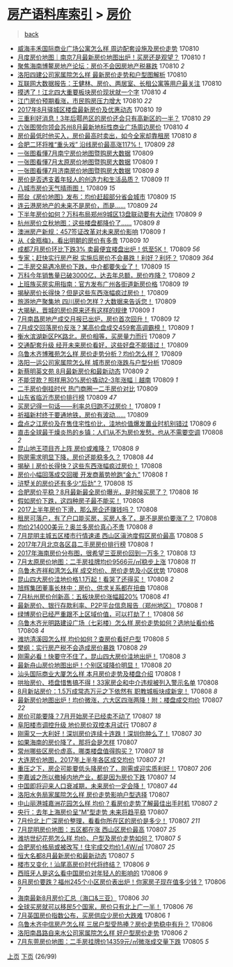 [房产语料库索引](../../README.md)  > [房价](房价.md)
====
> [back](../README.md)

- [威海丰禾国际商业广场公寓怎么样 周边配套设施及房价走势](http://jkwz.applinzi.com/ittc/7000104795745289233.html#%E5%A8%81%E6%B5%B7%E4%B8%B0%E7%A6%BE%E5%9B%BD%E9%99%85%E5%95%86%E4%B8%9A%E5%B9%BF%E5%9C%BA%E5%85%AC%E5%AF%93%E6%80%8E%E4%B9%88%E6%A0%B7+%E5%91%A8%E8%BE%B9%E9%85%8D%E5%A5%97%E8%AE%BE%E6%96%BD%E5%8F%8A%E6%88%BF%E4%BB%B7%E8%B5%B0%E5%8A%BF) 170810  
- [月度房价地图｜南京7月最新房价地图出炉！买房还是观望？](http://jkwz.applinzi.com/ittc/7000102214281200657.html#%E6%9C%88%E5%BA%A6%E6%88%BF%E4%BB%B7%E5%9C%B0%E5%9B%BE%EF%BD%9C%E5%8D%97%E4%BA%AC7%E6%9C%88%E6%9C%80%E6%96%B0%E6%88%BF%E4%BB%B7%E5%9C%B0%E5%9B%BE%E5%87%BA%E7%82%89%EF%BC%81%E4%B9%B0%E6%88%BF%E8%BF%98%E6%98%AF%E8%A7%82%E6%9C%9B%EF%BC%9F) 170810 *1* 
- [聚焦海南博鳌房地产论坛：房价不会因房地产税暴跌](http://jkwz.applinzi.com/ittc/7000101801918202897.html#%E8%81%9A%E7%84%A6%E6%B5%B7%E5%8D%97%E5%8D%9A%E9%B3%8C%E6%88%BF%E5%9C%B0%E4%BA%A7%E8%AE%BA%E5%9D%9B%EF%BC%9A%E6%88%BF%E4%BB%B7%E4%B8%8D%E4%BC%9A%E5%9B%A0%E6%88%BF%E5%9C%B0%E4%BA%A7%E7%A8%8E%E6%9A%B4%E8%B7%8C) 170810 *2* 
- [洛阳四建公司家属院怎么样 最新房价走势和户型图解析](http://jkwz.applinzi.com/ittc/7000098790999327760.html#%E6%B4%9B%E9%98%B3%E5%9B%9B%E5%BB%BA%E5%85%AC%E5%8F%B8%E5%AE%B6%E5%B1%9E%E9%99%A2%E6%80%8E%E4%B9%88%E6%A0%B7+%E6%9C%80%E6%96%B0%E6%88%BF%E4%BB%B7%E8%B5%B0%E5%8A%BF%E5%92%8C%E6%88%B7%E5%9E%8B%E5%9B%BE%E8%A7%A3%E6%9E%90) 170810  
- [互联网大数据报告：王健林、房价、两居室、长租公寓等用户最关注](http://jkwz.applinzi.com/ittc/7000094153583887376.html#%E4%BA%92%E8%81%94%E7%BD%91%E5%A4%A7%E6%95%B0%E6%8D%AE%E6%8A%A5%E5%91%8A%EF%BC%9A%E7%8E%8B%E5%81%A5%E6%9E%97%E3%80%81%E6%88%BF%E4%BB%B7%E3%80%81%E4%B8%A4%E5%B1%85%E5%AE%A4%E3%80%81%E9%95%BF%E7%A7%9F%E5%85%AC%E5%AF%93%E7%AD%89%E7%94%A8%E6%88%B7%E6%9C%80%E5%85%B3%E6%B3%A8) 170810  
- [摸透了！江北四大重要板块房价现状就一个字](http://jkwz.applinzi.com/ittc/7000096660699743249.html#%E6%91%B8%E9%80%8F%E4%BA%86%EF%BC%81%E6%B1%9F%E5%8C%97%E5%9B%9B%E5%A4%A7%E9%87%8D%E8%A6%81%E6%9D%BF%E5%9D%97%E6%88%BF%E4%BB%B7%E7%8E%B0%E7%8A%B6%E5%B0%B1%E4%B8%80%E4%B8%AA%E5%AD%97) 170810 *4* 
- [江门房价预期看涨，市民购房压力增大](http://jkwz.applinzi.com/ittc/7000085828691559441.html#%E6%B1%9F%E9%97%A8%E6%88%BF%E4%BB%B7%E9%A2%84%E6%9C%9F%E7%9C%8B%E6%B6%A8%EF%BC%8C%E5%B8%82%E6%B0%91%E8%B4%AD%E6%88%BF%E5%8E%8B%E5%8A%9B%E5%A2%9E%E5%A4%A7) 170810 *22* 
- [2017年8月驿城区楼盘最新房价及优惠动态](http://jkwz.applinzi.com/ittc/7000084476779299856.html#2017%E5%B9%B48%E6%9C%88%E9%A9%BF%E5%9F%8E%E5%8C%BA%E6%A5%BC%E7%9B%98%E6%9C%80%E6%96%B0%E6%88%BF%E4%BB%B7%E5%8F%8A%E4%BC%98%E6%83%A0%E5%8A%A8%E6%80%81) 170810 *19* 
- [三重利好消息！3年后鄠邑区的房价还会只有高新区的一半？](http://jkwz.applinzi.com/ittc/7000080975835694096.html#%E4%B8%89%E9%87%8D%E5%88%A9%E5%A5%BD%E6%B6%88%E6%81%AF%EF%BC%813%E5%B9%B4%E5%90%8E%E9%84%A0%E9%82%91%E5%8C%BA%E7%9A%84%E6%88%BF%E4%BB%B7%E8%BF%98%E4%BC%9A%E5%8F%AA%E6%9C%89%E9%AB%98%E6%96%B0%E5%8C%BA%E7%9A%84%E4%B8%80%E5%8D%8A%EF%BC%9F) 170810 *29* 
- [六张图带你领会苏州8月最新地标性商业广场周边房价](http://jkwz.applinzi.com/ittc/7000065016064377872.html#%E5%85%AD%E5%BC%A0%E5%9B%BE%E5%B8%A6%E4%BD%A0%E9%A2%86%E4%BC%9A%E8%8B%8F%E5%B7%9E8%E6%9C%88%E6%9C%80%E6%96%B0%E5%9C%B0%E6%A0%87%E6%80%A7%E5%95%86%E4%B8%9A%E5%B9%BF%E5%9C%BA%E5%91%A8%E8%BE%B9%E6%88%BF%E4%BB%B7) 170810 *4* 
- [房价最低时他买入，房价最高时卖出，如今全家却靠租房](http://jkwz.applinzi.com/ittc/6999971093602108433.html#%E6%88%BF%E4%BB%B7%E6%9C%80%E4%BD%8E%E6%97%B6%E4%BB%96%E4%B9%B0%E5%85%A5%EF%BC%8C%E6%88%BF%E4%BB%B7%E6%9C%80%E9%AB%98%E6%97%B6%E5%8D%96%E5%87%BA%EF%BC%8C%E5%A6%82%E4%BB%8A%E5%85%A8%E5%AE%B6%E5%8D%B4%E9%9D%A0%E7%A7%9F%E6%88%BF) 170810 *8* 
- [合肥二环将推“重头戏” 沿线房价最高涨117%！](http://jkwz.applinzi.com/ittc/6999928002757264400.html#%E5%90%88%E8%82%A5%E4%BA%8C%E7%8E%AF%E5%B0%86%E6%8E%A8%E2%80%9C%E9%87%8D%E5%A4%B4%E6%88%8F%E2%80%9D+%E6%B2%BF%E7%BA%BF%E6%88%BF%E4%BB%B7%E6%9C%80%E9%AB%98%E6%B6%A8117%25%EF%BC%81) 170809 *28* 
- [一张图看懂7月南宁房价地图暨购房大数据](http://jkwz.applinzi.com/ittc/6999902597421728785.html#%E4%B8%80%E5%BC%A0%E5%9B%BE%E7%9C%8B%E6%87%827%E6%9C%88%E5%8D%97%E5%AE%81%E6%88%BF%E4%BB%B7%E5%9C%B0%E5%9B%BE%E6%9A%A8%E8%B4%AD%E6%88%BF%E5%A4%A7%E6%95%B0%E6%8D%AE) 170809  
- [一张图看懂7月太原房价地图暨购房大数据](http://jkwz.applinzi.com/ittc/6999899985754457105.html#%E4%B8%80%E5%BC%A0%E5%9B%BE%E7%9C%8B%E6%87%827%E6%9C%88%E5%A4%AA%E5%8E%9F%E6%88%BF%E4%BB%B7%E5%9C%B0%E5%9B%BE%E6%9A%A8%E8%B4%AD%E6%88%BF%E5%A4%A7%E6%95%B0%E6%8D%AE) 170809 *1* 
- [一张图看懂7月济南房价地图暨购房大数据](http://jkwz.applinzi.com/ittc/6999897838035928080.html#%E4%B8%80%E5%BC%A0%E5%9B%BE%E7%9C%8B%E6%87%827%E6%9C%88%E6%B5%8E%E5%8D%97%E6%88%BF%E4%BB%B7%E5%9C%B0%E5%9B%BE%E6%9A%A8%E8%B4%AD%E6%88%BF%E5%A4%A7%E6%95%B0%E6%8D%AE) 170809 *8* 
- [房价是否透支着年轻人的创造力和生活品质？](http://jkwz.applinzi.com/ittc/6999887321561039889.html#%E6%88%BF%E4%BB%B7%E6%98%AF%E5%90%A6%E9%80%8F%E6%94%AF%E7%9D%80%E5%B9%B4%E8%BD%BB%E4%BA%BA%E7%9A%84%E5%88%9B%E9%80%A0%E5%8A%9B%E5%92%8C%E7%94%9F%E6%B4%BB%E5%93%81%E8%B4%A8%EF%BC%9F) 170809 *11* 
- [八城市房价天气晴雨图！](http://jkwz.applinzi.com/ittc/6999868802547057680.html#%E5%85%AB%E5%9F%8E%E5%B8%82%E6%88%BF%E4%BB%B7%E5%A4%A9%E6%B0%94%E6%99%B4%E9%9B%A8%E5%9B%BE%EF%BC%81) 170809 *15* 
- [邢台《房价地图》发布：均价赶超部分省会城市](http://jkwz.applinzi.com/ittc/6999867811827287056.html#%E9%82%A2%E5%8F%B0%E3%80%8A%E6%88%BF%E4%BB%B7%E5%9C%B0%E5%9B%BE%E3%80%8B%E5%8F%91%E5%B8%83%EF%BC%9A%E5%9D%87%E4%BB%B7%E8%B5%B6%E8%B6%85%E9%83%A8%E5%88%86%E7%9C%81%E4%BC%9A%E5%9F%8E%E5%B8%82) 170809 *15* 
- [连云港房地产的未来不是房价，而是……](http://jkwz.applinzi.com/ittc/6999823775754093585.html#%E8%BF%9E%E4%BA%91%E6%B8%AF%E6%88%BF%E5%9C%B0%E4%BA%A7%E7%9A%84%E6%9C%AA%E6%9D%A5%E4%B8%8D%E6%98%AF%E6%88%BF%E4%BB%B7%EF%BC%8C%E8%80%8C%E6%98%AF%E2%80%A6%E2%80%A6) 170809 *24* 
- [下半年房价如何？万科布局郑州9城区13盘联动要有大动作](http://jkwz.applinzi.com/ittc/6999858730152494097.html#%E4%B8%8B%E5%8D%8A%E5%B9%B4%E6%88%BF%E4%BB%B7%E5%A6%82%E4%BD%95%EF%BC%9F%E4%B8%87%E7%A7%91%E5%B8%83%E5%B1%80%E9%83%91%E5%B7%9E9%E5%9F%8E%E5%8C%BA13%E7%9B%98%E8%81%94%E5%8A%A8%E8%A6%81%E6%9C%89%E5%A4%A7%E5%8A%A8%E4%BD%9C) 170809 *9* 
- [杭州房价立秋地图：这些楼盘都降价了……](http://jkwz.applinzi.com/ittc/6999853995383063568.html#%E6%9D%AD%E5%B7%9E%E6%88%BF%E4%BB%B7%E7%AB%8B%E7%A7%8B%E5%9C%B0%E5%9B%BE%EF%BC%9A%E8%BF%99%E4%BA%9B%E6%A5%BC%E7%9B%98%E9%83%BD%E9%99%8D%E4%BB%B7%E4%BA%86%E2%80%A6%E2%80%A6) 170809 *8* 
- [澳洲房产新规：457签证改革对未来房价影响](http://jkwz.applinzi.com/ittc/6999850049365083152.html#%E6%BE%B3%E6%B4%B2%E6%88%BF%E4%BA%A7%E6%96%B0%E8%A7%84%EF%BC%9A457%E7%AD%BE%E8%AF%81%E6%94%B9%E9%9D%A9%E5%AF%B9%E6%9C%AA%E6%9D%A5%E6%88%BF%E4%BB%B7%E5%BD%B1%E5%93%8D) 170809 *1* 
- [从《金瓶梅》，看出明朝的房价有多贵](http://jkwz.applinzi.com/ittc/6999848347907916817.html#%E4%BB%8E%E3%80%8A%E9%87%91%E7%93%B6%E6%A2%85%E3%80%8B%EF%BC%8C%E7%9C%8B%E5%87%BA%E6%98%8E%E6%9C%9D%E7%9A%84%E6%88%BF%E4%BB%B7%E6%9C%89%E5%A4%9A%E8%B4%B5) 170809 *10* 
- [成都7月房价环比下跌3% 卖最便宜楼盘出炉！低至5K！](http://jkwz.applinzi.com/ittc/6999848009561801745.html#%E6%88%90%E9%83%BD7%E6%9C%88%E6%88%BF%E4%BB%B7%E7%8E%AF%E6%AF%94%E4%B8%8B%E8%B7%8C3%25+%E5%8D%96%E6%9C%80%E4%BE%BF%E5%AE%9C%E6%A5%BC%E7%9B%98%E5%87%BA%E7%82%89%EF%BC%81%E4%BD%8E%E8%87%B35K%EF%BC%81) 170809 *56* 
- [专家；赶快实行房产税 实施后房价不会暴跌！利好？利坏？](http://jkwz.applinzi.com/ittc/6999843272963654673.html#%E4%B8%93%E5%AE%B6%EF%BC%9B%E8%B5%B6%E5%BF%AB%E5%AE%9E%E8%A1%8C%E6%88%BF%E4%BA%A7%E7%A8%8E+%E5%AE%9E%E6%96%BD%E5%90%8E%E6%88%BF%E4%BB%B7%E4%B8%8D%E4%BC%9A%E6%9A%B4%E8%B7%8C%EF%BC%81%E5%88%A9%E5%A5%BD%EF%BC%9F%E5%88%A9%E5%9D%8F%EF%BC%9F) 170809 *364* 
- [二手房交易遇冷房价下跌，中介都要失业了！](http://jkwz.applinzi.com/ittc/6999841664045417488.html#%E4%BA%8C%E6%89%8B%E6%88%BF%E4%BA%A4%E6%98%93%E9%81%87%E5%86%B7%E6%88%BF%E4%BB%B7%E4%B8%8B%E8%B7%8C%EF%BC%8C%E4%B8%AD%E4%BB%8B%E9%83%BD%E8%A6%81%E5%A4%B1%E4%B8%9A%E4%BA%86%EF%BC%81) 170809 *15* 
- [万科今年销售量已破3000亿，达去年总额，房价咋降？](http://jkwz.applinzi.com/ittc/6999841169666999313.html#%E4%B8%87%E7%A7%91%E4%BB%8A%E5%B9%B4%E9%94%80%E5%94%AE%E9%87%8F%E5%B7%B2%E7%A0%B43000%E4%BA%BF%EF%BC%8C%E8%BE%BE%E5%8E%BB%E5%B9%B4%E6%80%BB%E9%A2%9D%EF%BC%8C%E6%88%BF%E4%BB%B7%E5%92%8B%E9%99%8D%EF%BC%9F) 170809 *2* 
- [上班族买房实用指南：官方发布广州各街道新房价格](http://jkwz.applinzi.com/ittc/6999837338170295312.html#%E4%B8%8A%E7%8F%AD%E6%97%8F%E4%B9%B0%E6%88%BF%E5%AE%9E%E7%94%A8%E6%8C%87%E5%8D%97%EF%BC%9A%E5%AE%98%E6%96%B9%E5%8F%91%E5%B8%83%E5%B9%BF%E5%B7%9E%E5%90%84%E8%A1%97%E9%81%93%E6%96%B0%E6%88%BF%E4%BB%B7%E6%A0%BC) 170809 *19* 
- [揭秘房价长得快？但是这些东西涨幅疯过房价！](http://jkwz.applinzi.com/ittc/6999837262144341008.html#%E6%8F%AD%E7%A7%98%E6%88%BF%E4%BB%B7%E9%95%BF%E5%BE%97%E5%BF%AB%EF%BC%9F%E4%BD%86%E6%98%AF%E8%BF%99%E4%BA%9B%E4%B8%9C%E8%A5%BF%E6%B6%A8%E5%B9%85%E7%96%AF%E8%BF%87%E6%88%BF%E4%BB%B7%EF%BC%81) 170809  
- [旅游地产聚集地 四川房价怎样？大数据来告诉您！](http://jkwz.applinzi.com/ittc/6999832693553234961.html#%E6%97%85%E6%B8%B8%E5%9C%B0%E4%BA%A7%E8%81%9A%E9%9B%86%E5%9C%B0+%E5%9B%9B%E5%B7%9D%E6%88%BF%E4%BB%B7%E6%80%8E%E6%A0%B7%EF%BC%9F%E5%A4%A7%E6%95%B0%E6%8D%AE%E6%9D%A5%E5%91%8A%E8%AF%89%E6%82%A8%EF%BC%81) 170809  
- [大揭秘，晋城的房价原来还有这样的规律](http://jkwz.applinzi.com/ittc/6999822909638706193.html#%E5%A4%A7%E6%8F%AD%E7%A7%98%EF%BC%8C%E6%99%8B%E5%9F%8E%E7%9A%84%E6%88%BF%E4%BB%B7%E5%8E%9F%E6%9D%A5%E8%BF%98%E6%9C%89%E8%BF%99%E6%A0%B7%E7%9A%84%E8%A7%84%E5%BE%8B) 170809 *1* 
- [7月南昌房地产成交月报已出炉，房价首次回升！](http://jkwz.applinzi.com/ittc/6999810206996104208.html#7%E6%9C%88%E5%8D%97%E6%98%8C%E6%88%BF%E5%9C%B0%E4%BA%A7%E6%88%90%E4%BA%A4%E6%9C%88%E6%8A%A5%E5%B7%B2%E5%87%BA%E7%82%89%EF%BC%8C%E6%88%BF%E4%BB%B7%E9%A6%96%E6%AC%A1%E5%9B%9E%E5%8D%87%EF%BC%81) 170809 *12* 
- [7月成交回落房价反涨？某高价盘成交459套高调霸榜！](http://jkwz.applinzi.com/ittc/6999808967759627281.html#7%E6%9C%88%E6%88%90%E4%BA%A4%E5%9B%9E%E8%90%BD%E6%88%BF%E4%BB%B7%E5%8F%8D%E6%B6%A8%EF%BC%9F%E6%9F%90%E9%AB%98%E4%BB%B7%E7%9B%98%E6%88%90%E4%BA%A4459%E5%A5%97%E9%AB%98%E8%B0%83%E9%9C%B8%E6%A6%9C%EF%BC%81) 170809 *1* 
- [衡水滨湖新区PK路北，房价相等，买房量力而行](http://jkwz.applinzi.com/ittc/6999798445228164112.html#%E8%A1%A1%E6%B0%B4%E6%BB%A8%E6%B9%96%E6%96%B0%E5%8C%BAPK%E8%B7%AF%E5%8C%97%EF%BC%8C%E6%88%BF%E4%BB%B7%E7%9B%B8%E7%AD%89%EF%BC%8C%E4%B9%B0%E6%88%BF%E9%87%8F%E5%8A%9B%E8%80%8C%E8%A1%8C) 170809 *7* 
- [交通配套升级 经开未来房价看好，这些好盘不能错过！](http://jkwz.applinzi.com/ittc/6999760962851439633.html#%E4%BA%A4%E9%80%9A%E9%85%8D%E5%A5%97%E5%8D%87%E7%BA%A7+%E7%BB%8F%E5%BC%80%E6%9C%AA%E6%9D%A5%E6%88%BF%E4%BB%B7%E7%9C%8B%E5%A5%BD%EF%BC%8C%E8%BF%99%E4%BA%9B%E5%A5%BD%E7%9B%98%E4%B8%8D%E8%83%BD%E9%94%99%E8%BF%87%EF%BC%81) 170809  
- [乌鲁木齐博雅苑怎么样 房价走势分析？均价怎么样？](http://jkwz.applinzi.com/ittc/6999754189377635345.html#%E4%B9%8C%E9%B2%81%E6%9C%A8%E9%BD%90%E5%8D%9A%E9%9B%85%E8%8B%91%E6%80%8E%E4%B9%88%E6%A0%B7+%E6%88%BF%E4%BB%B7%E8%B5%B0%E5%8A%BF%E5%88%86%E6%9E%90%EF%BC%9F%E5%9D%87%E4%BB%B7%E6%80%8E%E4%B9%88%E6%A0%B7%EF%BC%9F) 170809  
- [洛阳一运公司家属院怎么样 城市房价涨跌与户型分析](http://jkwz.applinzi.com/ittc/6999754179944645648.html#%E6%B4%9B%E9%98%B3%E4%B8%80%E8%BF%90%E5%85%AC%E5%8F%B8%E5%AE%B6%E5%B1%9E%E9%99%A2%E6%80%8E%E4%B9%88%E6%A0%B7+%E5%9F%8E%E5%B8%82%E6%88%BF%E4%BB%B7%E6%B6%A8%E8%B7%8C%E4%B8%8E%E6%88%B7%E5%9E%8B%E5%88%86%E6%9E%90) 170809  
- [新蔡明英文苑 8月最新房价和最新动态](http://jkwz.applinzi.com/ittc/6999753934590444561.html#%E6%96%B0%E8%94%A1%E6%98%8E%E8%8B%B1%E6%96%87%E8%8B%91+8%E6%9C%88%E6%9C%80%E6%96%B0%E6%88%BF%E4%BB%B7%E5%92%8C%E6%9C%80%E6%96%B0%E5%8A%A8%E6%80%81) 170809 *2* 
- [不能贷款？照样用30%房价撬动2-3年涨幅｜越南](http://jkwz.applinzi.com/ittc/6999750291417990161.html#%E4%B8%8D%E8%83%BD%E8%B4%B7%E6%AC%BE%EF%BC%9F%E7%85%A7%E6%A0%B7%E7%94%A830%25%E6%88%BF%E4%BB%B7%E6%92%AC%E5%8A%A82-3%E5%B9%B4%E6%B6%A8%E5%B9%85%EF%BD%9C%E8%B6%8A%E5%8D%97) 170809 *1* 
- [二手房价倒挂时代 热门商圈一二手房价对比](http://jkwz.applinzi.com/ittc/6999743455176426512.html#%E4%BA%8C%E6%89%8B%E6%88%BF%E4%BB%B7%E5%80%92%E6%8C%82%E6%97%B6%E4%BB%A3+%E7%83%AD%E9%97%A8%E5%95%86%E5%9C%88%E4%B8%80%E4%BA%8C%E6%89%8B%E6%88%BF%E4%BB%B7%E5%AF%B9%E6%AF%94) 170809  
- [山东省临沂市房价排行榜](http://jkwz.applinzi.com/ittc/6999743096869618705.html#%E5%B1%B1%E4%B8%9C%E7%9C%81%E4%B8%B4%E6%B2%82%E5%B8%82%E6%88%BF%E4%BB%B7%E6%8E%92%E8%A1%8C%E6%A6%9C) 170809 *47* 
- [买房记得一句话——利率总归跑不过房价！](http://jkwz.applinzi.com/ittc/6999739684836869136.html#%E4%B9%B0%E6%88%BF%E8%AE%B0%E5%BE%97%E4%B8%80%E5%8F%A5%E8%AF%9D%E2%80%94%E2%80%94%E5%88%A9%E7%8E%87%E6%80%BB%E5%BD%92%E8%B7%91%E4%B8%8D%E8%BF%87%E6%88%BF%E4%BB%B7%EF%BC%81) 170809 *1* 
- [祈福新村终于要通地铁，房价有波动……](http://jkwz.applinzi.com/ittc/6999728630119531537.html#%E7%A5%88%E7%A6%8F%E6%96%B0%E6%9D%91%E7%BB%88%E4%BA%8E%E8%A6%81%E9%80%9A%E5%9C%B0%E9%93%81%EF%BC%8C%E6%88%BF%E4%BB%B7%E6%9C%89%E6%B3%A2%E5%8A%A8%E2%80%A6%E2%80%A6) 170809  
- [盘点之江房价及在售住宅性价比，洼地价值爆发置业时机别错过](http://jkwz.applinzi.com/ittc/6999485826659255312.html#%E7%9B%98%E7%82%B9%E4%B9%8B%E6%B1%9F%E6%88%BF%E4%BB%B7%E5%8F%8A%E5%9C%A8%E5%94%AE%E4%BD%8F%E5%AE%85%E6%80%A7%E4%BB%B7%E6%AF%94%EF%BC%8C%E6%B4%BC%E5%9C%B0%E4%BB%B7%E5%80%BC%E7%88%86%E5%8F%91%E7%BD%AE%E4%B8%9A%E6%97%B6%E6%9C%BA%E5%88%AB%E9%94%99%E8%BF%87) 170809 *6* 
- [直击全球最干燥炎热的乡镇：人们从不为房价发愁，也从不需要空调](http://jkwz.applinzi.com/ittc/6999562173674947600.html#%E7%9B%B4%E5%87%BB%E5%85%A8%E7%90%83%E6%9C%80%E5%B9%B2%E7%87%A5%E7%82%8E%E7%83%AD%E7%9A%84%E4%B9%A1%E9%95%87%EF%BC%9A%E4%BA%BA%E4%BB%AC%E4%BB%8E%E4%B8%8D%E4%B8%BA%E6%88%BF%E4%BB%B7%E5%8F%91%E6%84%81%EF%BC%8C%E4%B9%9F%E4%BB%8E%E4%B8%8D%E9%9C%80%E8%A6%81%E7%A9%BA%E8%B0%83) 170808 *2* 
- [昆山地王项目齐上阵 房价或难降？](http://jkwz.applinzi.com/ittc/6999553795393324049.html#%E6%98%86%E5%B1%B1%E5%9C%B0%E7%8E%8B%E9%A1%B9%E7%9B%AE%E9%BD%90%E4%B8%8A%E9%98%B5+%E6%88%BF%E4%BB%B7%E6%88%96%E9%9A%BE%E9%99%8D%EF%BC%9F) 170808 *9* 
- [购房需求明显下降，房价还能稳多久？](http://jkwz.applinzi.com/ittc/6999542416544367632.html#%E8%B4%AD%E6%88%BF%E9%9C%80%E6%B1%82%E6%98%8E%E6%98%BE%E4%B8%8B%E9%99%8D%EF%BC%8C%E6%88%BF%E4%BB%B7%E8%BF%98%E8%83%BD%E7%A8%B3%E5%A4%9A%E4%B9%85%EF%BC%9F) 170808 *44* 
- [揭秘丨房价长得快？这些东西涨幅疯过房价！](http://jkwz.applinzi.com/ittc/6999521716777518097.html#%E6%8F%AD%E7%A7%98%E4%B8%A8%E6%88%BF%E4%BB%B7%E9%95%BF%E5%BE%97%E5%BF%AB%EF%BC%9F%E8%BF%99%E4%BA%9B%E4%B8%9C%E8%A5%BF%E6%B6%A8%E5%B9%85%E7%96%AF%E8%BF%87%E6%88%BF%E4%BB%B7%EF%BC%81) 170808  
- [房价小幅回落成交回暖 开发商蓄势抢跑“金九”](http://jkwz.applinzi.com/ittc/6999498513380279313.html#%E6%88%BF%E4%BB%B7%E5%B0%8F%E5%B9%85%E5%9B%9E%E8%90%BD%E6%88%90%E4%BA%A4%E5%9B%9E%E6%9A%96+%E5%BC%80%E5%8F%91%E5%95%86%E8%93%84%E5%8A%BF%E6%8A%A2%E8%B7%91%E2%80%9C%E9%87%91%E4%B9%9D%E2%80%9D) 170808 *1* 
- [浒墅关的房价还有多少“后劲”？](http://jkwz.applinzi.com/ittc/6999497349809046544.html#%E6%B5%92%E5%A2%85%E5%85%B3%E7%9A%84%E6%88%BF%E4%BB%B7%E8%BF%98%E6%9C%89%E5%A4%9A%E5%B0%91%E2%80%9C%E5%90%8E%E5%8A%B2%E2%80%9D%EF%BC%9F) 170808 *15* 
- [合肥房价平稳？8月最新最全房价曝光，是时候买房了？](http://jkwz.applinzi.com/ittc/6999495859337954320.html#%E5%90%88%E8%82%A5%E6%88%BF%E4%BB%B7%E5%B9%B3%E7%A8%B3%EF%BC%9F8%E6%9C%88%E6%9C%80%E6%96%B0%E6%9C%80%E5%85%A8%E6%88%BF%E4%BB%B7%E6%9B%9D%E5%85%89%EF%BC%8C%E6%98%AF%E6%97%B6%E5%80%99%E4%B9%B0%E6%88%BF%E4%BA%86%EF%BC%9F) 170808 *16* 
- [假如房价下跌，这四种房子最不能买！](http://jkwz.applinzi.com/ittc/6999487067036582928.html#%E5%81%87%E5%A6%82%E6%88%BF%E4%BB%B7%E4%B8%8B%E8%B7%8C%EF%BC%8C%E8%BF%99%E5%9B%9B%E7%A7%8D%E6%88%BF%E5%AD%90%E6%9C%80%E4%B8%8D%E8%83%BD%E4%B9%B0%EF%BC%81) 170808  
- [2017上半年房价下滑，那么房企还赚钱吗？](http://jkwz.applinzi.com/ittc/6999483503585264657.html#2017%E4%B8%8A%E5%8D%8A%E5%B9%B4%E6%88%BF%E4%BB%B7%E4%B8%8B%E6%BB%91%EF%BC%8C%E9%82%A3%E4%B9%88%E6%88%BF%E4%BC%81%E8%BF%98%E8%B5%9A%E9%92%B1%E5%90%97%EF%BC%9F) 170808  
- [租房可落户，有了户口能买房，买房人多了，是不是房价要涨了？](http://jkwz.applinzi.com/ittc/6999481193429730320.html#%E7%A7%9F%E6%88%BF%E5%8F%AF%E8%90%BD%E6%88%B7%EF%BC%8C%E6%9C%89%E4%BA%86%E6%88%B7%E5%8F%A3%E8%83%BD%E4%B9%B0%E6%88%BF%EF%BC%8C%E4%B9%B0%E6%88%BF%E4%BA%BA%E5%A4%9A%E4%BA%86%EF%BC%8C%E6%98%AF%E4%B8%8D%E6%98%AF%E6%88%BF%E4%BB%B7%E8%A6%81%E6%B6%A8%E4%BA%86%EF%BC%9F) 170808  
- [均价214000美元？奥兰多房价真心不贵](http://jkwz.applinzi.com/ittc/6999474859158275088.html#%E5%9D%87%E4%BB%B7214000%E7%BE%8E%E5%85%83%EF%BC%9F%E5%A5%A5%E5%85%B0%E5%A4%9A%E6%88%BF%E4%BB%B7%E7%9C%9F%E5%BF%83%E4%B8%8D%E8%B4%B5) 170808 *8* 
- [7月昆明主城五区楼市行情速递 西山区滇池度假区房价最高](http://jkwz.applinzi.com/ittc/6999472914108515344.html#7%E6%9C%88%E6%98%86%E6%98%8E%E4%B8%BB%E5%9F%8E%E4%BA%94%E5%8C%BA%E6%A5%BC%E5%B8%82%E8%A1%8C%E6%83%85%E9%80%9F%E9%80%92+%E8%A5%BF%E5%B1%B1%E5%8C%BA%E6%BB%87%E6%B1%A0%E5%BA%A6%E5%81%87%E5%8C%BA%E6%88%BF%E4%BB%B7%E6%9C%80%E9%AB%98) 170808 *5* 
- [2017年7月北京各区县二手房房价排行榜](http://jkwz.applinzi.com/ittc/6999470338453554193.html#2017%E5%B9%B47%E6%9C%88%E5%8C%97%E4%BA%AC%E5%90%84%E5%8C%BA%E5%8E%BF%E4%BA%8C%E6%89%8B%E6%88%BF%E6%88%BF%E4%BB%B7%E6%8E%92%E8%A1%8C%E6%A6%9C) 170808 *1* 
- [2017年海南房价分布图，很希望三亚房价回到一万多？](http://jkwz.applinzi.com/ittc/6999462740966769681.html#2017%E5%B9%B4%E6%B5%B7%E5%8D%97%E6%88%BF%E4%BB%B7%E5%88%86%E5%B8%83%E5%9B%BE%EF%BC%8C%E5%BE%88%E5%B8%8C%E6%9C%9B%E4%B8%89%E4%BA%9A%E6%88%BF%E4%BB%B7%E5%9B%9E%E5%88%B0%E4%B8%80%E4%B8%87%E5%A4%9A%EF%BC%9F) 170808 *13* 
- [7月太原房价地图：二手房挂牌均价9566元/㎡稳步上涨](http://jkwz.applinzi.com/ittc/6999461418569827345.html#7%E6%9C%88%E5%A4%AA%E5%8E%9F%E6%88%BF%E4%BB%B7%E5%9C%B0%E5%9B%BE%EF%BC%9A%E4%BA%8C%E6%89%8B%E6%88%BF%E6%8C%82%E7%89%8C%E5%9D%87%E4%BB%B79566%E5%85%83%2F%E3%8E%A1%E7%A8%B3%E6%AD%A5%E4%B8%8A%E6%B6%A8) 170808 *11* 
- [乌鲁木齐祥和湾怎么样 成交均价、房价走势及小区优势](http://jkwz.applinzi.com/ittc/6999435472118744080.html#%E4%B9%8C%E9%B2%81%E6%9C%A8%E9%BD%90%E7%A5%A5%E5%92%8C%E6%B9%BE%E6%80%8E%E4%B9%88%E6%A0%B7+%E6%88%90%E4%BA%A4%E5%9D%87%E4%BB%B7%E3%80%81%E6%88%BF%E4%BB%B7%E8%B5%B0%E5%8A%BF%E5%8F%8A%E5%B0%8F%E5%8C%BA%E4%BC%98%E5%8A%BF) 170808  
- [昆山四大房价洼地价格1.1万起！看哭了还得买！](http://jkwz.applinzi.com/ittc/6999424643398894608.html#%E6%98%86%E5%B1%B1%E5%9B%9B%E5%A4%A7%E6%88%BF%E4%BB%B7%E6%B4%BC%E5%9C%B0%E4%BB%B7%E6%A0%BC1.1%E4%B8%87%E8%B5%B7%EF%BC%81%E7%9C%8B%E5%93%AD%E4%BA%86%E8%BF%98%E5%BE%97%E4%B9%B0%EF%BC%81) 170808 *2* 
- [旭辉集团董事长林中：房价、供求关系都在扭曲](http://jkwz.applinzi.com/ittc/6999428629376009233.html#%E6%97%AD%E8%BE%89%E9%9B%86%E5%9B%A2%E8%91%A3%E4%BA%8B%E9%95%BF%E6%9E%97%E4%B8%AD%EF%BC%9A%E6%88%BF%E4%BB%B7%E3%80%81%E4%BE%9B%E6%B1%82%E5%85%B3%E7%B3%BB%E9%83%BD%E5%9C%A8%E6%89%AD%E6%9B%B2) 170808  
- [7月杭州房价创新高：五板块房价涨幅超20%](http://jkwz.applinzi.com/ittc/6999427382065497104.html#7%E6%9C%88%E6%9D%AD%E5%B7%9E%E6%88%BF%E4%BB%B7%E5%88%9B%E6%96%B0%E9%AB%98%EF%BC%9A%E4%BA%94%E6%9D%BF%E5%9D%97%E6%88%BF%E4%BB%B7%E6%B6%A8%E5%B9%85%E8%B6%8520%25) 170808 *41* 
- [最新房价、银行存款利率、P2P平台信息报告（郑州地区）](http://jkwz.applinzi.com/ittc/6999421631943148560.html#%E6%9C%80%E6%96%B0%E6%88%BF%E4%BB%B7%E3%80%81%E9%93%B6%E8%A1%8C%E5%AD%98%E6%AC%BE%E5%88%A9%E7%8E%87%E3%80%81P2P%E5%B9%B3%E5%8F%B0%E4%BF%A1%E6%81%AF%E6%8A%A5%E5%91%8A%EF%BC%88%E9%83%91%E5%B7%9E%E5%9C%B0%E5%8C%BA%EF%BC%89) 170808 *1* 
- [绿博房价已经严重跟不上区域价值，可以打劫了！](http://jkwz.applinzi.com/ittc/6999415496527840273.html#%E7%BB%BF%E5%8D%9A%E6%88%BF%E4%BB%B7%E5%B7%B2%E7%BB%8F%E4%B8%A5%E9%87%8D%E8%B7%9F%E4%B8%8D%E4%B8%8A%E5%8C%BA%E5%9F%9F%E4%BB%B7%E5%80%BC%EF%BC%8C%E5%8F%AF%E4%BB%A5%E6%89%93%E5%8A%AB%E4%BA%86%EF%BC%81) 170808 *56* 
- [乌鲁木齐光明路建设广场（七彩楼）怎么样 房价走势如何？选地址看价格](http://jkwz.applinzi.com/ittc/6999403506883363857.html#%E4%B9%8C%E9%B2%81%E6%9C%A8%E9%BD%90%E5%85%89%E6%98%8E%E8%B7%AF%E5%BB%BA%E8%AE%BE%E5%B9%BF%E5%9C%BA%EF%BC%88%E4%B8%83%E5%BD%A9%E6%A5%BC%EF%BC%89%E6%80%8E%E4%B9%88%E6%A0%B7+%E6%88%BF%E4%BB%B7%E8%B5%B0%E5%8A%BF%E5%A6%82%E4%BD%95%EF%BC%9F%E9%80%89%E5%9C%B0%E5%9D%80%E7%9C%8B%E4%BB%B7%E6%A0%BC) 170808 *4* 
- [潍坊清溪园怎么样 均价如何？查房价看好户型](http://jkwz.applinzi.com/ittc/6999389874317427728.html#%E6%BD%8D%E5%9D%8A%E6%B8%85%E6%BA%AA%E5%9B%AD%E6%80%8E%E4%B9%88%E6%A0%B7+%E5%9D%87%E4%BB%B7%E5%A6%82%E4%BD%95%EF%BC%9F%E6%9F%A5%E6%88%BF%E4%BB%B7%E7%9C%8B%E5%A5%BD%E6%88%B7%E5%9E%8B) 170808 *5* 
- [樊纲：实行房产税不会造成房价暴跌](http://jkwz.applinzi.com/ittc/6999383119067874321.html#%E6%A8%8A%E7%BA%B2%EF%BC%9A%E5%AE%9E%E8%A1%8C%E6%88%BF%E4%BA%A7%E7%A8%8E%E4%B8%8D%E4%BC%9A%E9%80%A0%E6%88%90%E6%88%BF%E4%BB%B7%E6%9A%B4%E8%B7%8C) 170808 *29* 
- [刚需必看！快要守不住了，昆山四大房价洼地出炉！](http://jkwz.applinzi.com/ittc/6999369292234359824.html#%E5%88%9A%E9%9C%80%E5%BF%85%E7%9C%8B%EF%BC%81%E5%BF%AB%E8%A6%81%E5%AE%88%E4%B8%8D%E4%BD%8F%E4%BA%86%EF%BC%8C%E6%98%86%E5%B1%B1%E5%9B%9B%E5%A4%A7%E6%88%BF%E4%BB%B7%E6%B4%BC%E5%9C%B0%E5%87%BA%E7%82%89%EF%BC%81) 170808 *3* 
- [最新舟山房价地图出炉！个别区域降价明显！](http://jkwz.applinzi.com/ittc/6999363503067235345.html#%E6%9C%80%E6%96%B0%E8%88%9F%E5%B1%B1%E6%88%BF%E4%BB%B7%E5%9C%B0%E5%9B%BE%E5%87%BA%E7%82%89%EF%BC%81%E4%B8%AA%E5%88%AB%E5%8C%BA%E5%9F%9F%E9%99%8D%E4%BB%B7%E6%98%8E%E6%98%BE%EF%BC%81) 170808 *20* 
- [汕头国际商业大厦怎么样 本月房价走势及楼盘介绍](http://jkwz.applinzi.com/ittc/6999359557565154320.html#%E6%B1%95%E5%A4%B4%E5%9B%BD%E9%99%85%E5%95%86%E4%B8%9A%E5%A4%A7%E5%8E%A6%E6%80%8E%E4%B9%88%E6%A0%B7+%E6%9C%AC%E6%9C%88%E6%88%BF%E4%BB%B7%E8%B5%B0%E5%8A%BF%E5%8F%8A%E6%A5%BC%E7%9B%98%E4%BB%8B%E7%BB%8D) 170808 *1* 
- [哄抬房价、捂盘惜售搞不得！33家房企和中介违规被列入警示名单](http://jkwz.applinzi.com/ittc/6999201215077155856.html#%E5%93%84%E6%8A%AC%E6%88%BF%E4%BB%B7%E3%80%81%E6%8D%82%E7%9B%98%E6%83%9C%E5%94%AE%E6%90%9E%E4%B8%8D%E5%BE%97%EF%BC%8133%E5%AE%B6%E6%88%BF%E4%BC%81%E5%92%8C%E4%B8%AD%E4%BB%8B%E8%BF%9D%E8%A7%84%E8%A2%AB%E5%88%97%E5%85%A5%E8%AD%A6%E7%A4%BA%E5%90%8D%E5%8D%95) 170808  
- [8月新站房价：1.5万成常态万元之下依然有 职教城板块成新宠！](http://jkwz.applinzi.com/ittc/6999214272952140816.html#8%E6%9C%88%E6%96%B0%E7%AB%99%E6%88%BF%E4%BB%B7%EF%BC%9A1.5%E4%B8%87%E6%88%90%E5%B8%B8%E6%80%81%E4%B8%87%E5%85%83%E4%B9%8B%E4%B8%8B%E4%BE%9D%E7%84%B6%E6%9C%89+%E8%81%8C%E6%95%99%E5%9F%8E%E6%9D%BF%E5%9D%97%E6%88%90%E6%96%B0%E5%AE%A0%EF%BC%81) 170808 *8* 
- [最新房价地图出炉！均价微涨，六大区四涨两降！附：楼盘成交均价](http://jkwz.applinzi.com/ittc/6999183389931078672.html#%E6%9C%80%E6%96%B0%E6%88%BF%E4%BB%B7%E5%9C%B0%E5%9B%BE%E5%87%BA%E7%82%89%EF%BC%81%E5%9D%87%E4%BB%B7%E5%BE%AE%E6%B6%A8%EF%BC%8C%E5%85%AD%E5%A4%A7%E5%8C%BA%E5%9B%9B%E6%B6%A8%E4%B8%A4%E9%99%8D%EF%BC%81%E9%99%84%EF%BC%9A%E6%A5%BC%E7%9B%98%E6%88%90%E4%BA%A4%E5%9D%87%E4%BB%B7) 170807 *22* 
- [房价可能要降？7月开始房子已经卖不动了](http://jkwz.applinzi.com/ittc/6999178742961013777.html#%E6%88%BF%E4%BB%B7%E5%8F%AF%E8%83%BD%E8%A6%81%E9%99%8D%EF%BC%9F7%E6%9C%88%E5%BC%80%E5%A7%8B%E6%88%BF%E5%AD%90%E5%B7%B2%E7%BB%8F%E5%8D%96%E4%B8%8D%E5%8A%A8%E4%BA%86) 170807 *18* 
- [阜阳楼市调控升级 地价房价双控本月试行](http://jkwz.applinzi.com/ittc/6999139743856854032.html#%E9%98%9C%E9%98%B3%E6%A5%BC%E5%B8%82%E8%B0%83%E6%8E%A7%E5%8D%87%E7%BA%A7+%E5%9C%B0%E4%BB%B7%E6%88%BF%E4%BB%B7%E5%8F%8C%E6%8E%A7%E6%9C%AC%E6%9C%88%E8%AF%95%E8%A1%8C) 170807 *8* 
- [刚需又一大利好！深圳房价连续十连跌！深圳你肿么了！](http://jkwz.applinzi.com/ittc/6999125549644252177.html#%E5%88%9A%E9%9C%80%E5%8F%88%E4%B8%80%E5%A4%A7%E5%88%A9%E5%A5%BD%EF%BC%81%E6%B7%B1%E5%9C%B3%E6%88%BF%E4%BB%B7%E8%BF%9E%E7%BB%AD%E5%8D%81%E8%BF%9E%E8%B7%8C%EF%BC%81%E6%B7%B1%E5%9C%B3%E4%BD%A0%E8%82%BF%E4%B9%88%E4%BA%86%EF%BC%81) 170807 *30* 
- [如果海南的房价降了，那将会是怎样](http://jkwz.applinzi.com/ittc/6999118904759419920.html#%E5%A6%82%E6%9E%9C%E6%B5%B7%E5%8D%97%E7%9A%84%E6%88%BF%E4%BB%B7%E9%99%8D%E4%BA%86%EF%BC%8C%E9%82%A3%E5%B0%86%E4%BC%9A%E6%98%AF%E6%80%8E%E6%A0%B7) 170807  
- [常州哪些区房价虚高，哪类楼盘值得购买？](http://jkwz.applinzi.com/ittc/6999105094984156176.html#%E5%B8%B8%E5%B7%9E%E5%93%AA%E4%BA%9B%E5%8C%BA%E6%88%BF%E4%BB%B7%E8%99%9A%E9%AB%98%EF%BC%8C%E5%93%AA%E7%B1%BB%E6%A5%BC%E7%9B%98%E5%80%BC%E5%BE%97%E8%B4%AD%E4%B9%B0%EF%BC%9F) 170807 *18* 
- [大连房价地图，2017年上半年各区成交均价](http://jkwz.applinzi.com/ittc/6999098481510450192.html#%E5%A4%A7%E8%BF%9E%E6%88%BF%E4%BB%B7%E5%9C%B0%E5%9B%BE%EF%BC%8C2017%E5%B9%B4%E4%B8%8A%E5%8D%8A%E5%B9%B4%E5%90%84%E5%8C%BA%E6%88%90%E4%BA%A4%E5%9D%87%E4%BB%B7) 170807 *21* 
- [重压之下，房企可能要低头降房价了，刚需或迎实质利好！](http://jkwz.applinzi.com/ittc/6999092468350714896.html#%E9%87%8D%E5%8E%8B%E4%B9%8B%E4%B8%8B%EF%BC%8C%E6%88%BF%E4%BC%81%E5%8F%AF%E8%83%BD%E8%A6%81%E4%BD%8E%E5%A4%B4%E9%99%8D%E6%88%BF%E4%BB%B7%E4%BA%86%EF%BC%8C%E5%88%9A%E9%9C%80%E6%88%96%E8%BF%8E%E5%AE%9E%E8%B4%A8%E5%88%A9%E5%A5%BD%EF%BC%81) 170807 *206* 
- [李嘉诚之所以撤掉内地产业，都是因为房价下跌](http://jkwz.applinzi.com/ittc/6999084386631549968.html#%E6%9D%8E%E5%98%89%E8%AF%9A%E4%B9%8B%E6%89%80%E4%BB%A5%E6%92%A4%E6%8E%89%E5%86%85%E5%9C%B0%E4%BA%A7%E4%B8%9A%EF%BC%8C%E9%83%BD%E6%98%AF%E5%9B%A0%E4%B8%BA%E6%88%BF%E4%BB%B7%E4%B8%8B%E8%B7%8C) 170807 *14* 
- [中国即将迎来人口衰减期，未来房价一定会降！](http://jkwz.applinzi.com/ittc/6999078887748011025.html#%E4%B8%AD%E5%9B%BD%E5%8D%B3%E5%B0%86%E8%BF%8E%E6%9D%A5%E4%BA%BA%E5%8F%A3%E8%A1%B0%E5%87%8F%E6%9C%9F%EF%BC%8C%E6%9C%AA%E6%9D%A5%E6%88%BF%E4%BB%B7%E4%B8%80%E5%AE%9A%E4%BC%9A%E9%99%8D%EF%BC%81) 170807 *44* 
- [洛阳水务局家属院怎么样 房价走势影响户型选择](http://jkwz.applinzi.com/ittc/6999059811969549329.html#%E6%B4%9B%E9%98%B3%E6%B0%B4%E5%8A%A1%E5%B1%80%E5%AE%B6%E5%B1%9E%E9%99%A2%E6%80%8E%E4%B9%88%E6%A0%B7+%E6%88%BF%E4%BB%B7%E8%B5%B0%E5%8A%BF%E5%BD%B1%E5%93%8D%E6%88%B7%E5%9E%8B%E9%80%89%E6%8B%A9) 170807  
- [中山丽港城嘉洲花园怎么样 均价？看房价走势了解最佳出手时机](http://jkwz.applinzi.com/ittc/6999038776331207696.html#%E4%B8%AD%E5%B1%B1%E4%B8%BD%E6%B8%AF%E5%9F%8E%E5%98%89%E6%B4%B2%E8%8A%B1%E5%9B%AD%E6%80%8E%E4%B9%88%E6%A0%B7+%E5%9D%87%E4%BB%B7%EF%BC%9F%E7%9C%8B%E6%88%BF%E4%BB%B7%E8%B5%B0%E5%8A%BF%E4%BA%86%E8%A7%A3%E6%9C%80%E4%BD%B3%E5%87%BA%E6%89%8B%E6%97%B6%E6%9C%BA) 170807 *2* 
- [央行：去年上海房价呈“M”型走势 未来将趋平稳](http://jkwz.applinzi.com/ittc/6999016679475250193.html#%E5%A4%AE%E8%A1%8C%EF%BC%9A%E5%8E%BB%E5%B9%B4%E4%B8%8A%E6%B5%B7%E6%88%BF%E4%BB%B7%E5%91%88%E2%80%9CM%E2%80%9D%E5%9E%8B%E8%B5%B0%E5%8A%BF+%E6%9C%AA%E6%9D%A5%E5%B0%86%E8%B6%8B%E5%B9%B3%E7%A8%B3) 170807  
- [7月份北上广深房价整理，看看你所在区的房价是多少！](http://jkwz.applinzi.com/ittc/6999011529864004624.html#7%E6%9C%88%E4%BB%BD%E5%8C%97%E4%B8%8A%E5%B9%BF%E6%B7%B1%E6%88%BF%E4%BB%B7%E6%95%B4%E7%90%86%EF%BC%8C%E7%9C%8B%E7%9C%8B%E4%BD%A0%E6%89%80%E5%9C%A8%E5%8C%BA%E7%9A%84%E6%88%BF%E4%BB%B7%E6%98%AF%E5%A4%9A%E5%B0%91%EF%BC%81) 170807 *211* 
- [7月昆明房价地图：五区都在涨 西山区房价最高](http://jkwz.applinzi.com/ittc/6998995656411448337.html#7%E6%9C%88%E6%98%86%E6%98%8E%E6%88%BF%E4%BB%B7%E5%9C%B0%E5%9B%BE%EF%BC%9A%E4%BA%94%E5%8C%BA%E9%83%BD%E5%9C%A8%E6%B6%A8+%E8%A5%BF%E5%B1%B1%E5%8C%BA%E6%88%BF%E4%BB%B7%E6%9C%80%E9%AB%98) 170807 *25* 
- [潍坊世纪花苑怎么样 均价、户型及房价走势如何？](http://jkwz.applinzi.com/ittc/6998990519471178768.html#%E6%BD%8D%E5%9D%8A%E4%B8%96%E7%BA%AA%E8%8A%B1%E8%8B%91%E6%80%8E%E4%B9%88%E6%A0%B7+%E5%9D%87%E4%BB%B7%E3%80%81%E6%88%B7%E5%9E%8B%E5%8F%8A%E6%88%BF%E4%BB%B7%E8%B5%B0%E5%8A%BF%E5%A6%82%E4%BD%95%EF%BC%9F) 170807 *5* 
- [合肥房价格局或被改写！住宅成交均价1.4W/㎡](http://jkwz.applinzi.com/ittc/6998984922273154064.html#%E5%90%88%E8%82%A5%E6%88%BF%E4%BB%B7%E6%A0%BC%E5%B1%80%E6%88%96%E8%A2%AB%E6%94%B9%E5%86%99%EF%BC%81%E4%BD%8F%E5%AE%85%E6%88%90%E4%BA%A4%E5%9D%87%E4%BB%B71.4W%2F%E3%8E%A1) 170807 *25* 
- [恒大名都8月最新房价和最新动态](http://jkwz.applinzi.com/ittc/6998974351498806288.html#%E6%81%92%E5%A4%A7%E5%90%8D%E9%83%BD8%E6%9C%88%E6%9C%80%E6%96%B0%E6%88%BF%E4%BB%B7%E5%92%8C%E6%9C%80%E6%96%B0%E5%8A%A8%E6%80%81) 170807 *5* 
- [楼市又变化！汕尾高房价时代将终结？](http://jkwz.applinzi.com/ittc/6998835778145485841.html#%E6%A5%BC%E5%B8%82%E5%8F%88%E5%8F%98%E5%8C%96%EF%BC%81%E6%B1%95%E5%B0%BE%E9%AB%98%E6%88%BF%E4%BB%B7%E6%97%B6%E4%BB%A3%E5%B0%86%E7%BB%88%E7%BB%93%EF%BC%9F) 170806 *9* 
- [西班牙人是这么看中国房价对年轻人的影响的](http://jkwz.applinzi.com/ittc/6998811833216271377.html#%E8%A5%BF%E7%8F%AD%E7%89%99%E4%BA%BA%E6%98%AF%E8%BF%99%E4%B9%88%E7%9C%8B%E4%B8%AD%E5%9B%BD%E6%88%BF%E4%BB%B7%E5%AF%B9%E5%B9%B4%E8%BD%BB%E4%BA%BA%E7%9A%84%E5%BD%B1%E5%93%8D%E7%9A%84) 170806 *9* 
- [8月房价要跌？福州245个小区房价表出炉！你家房子现在值多少钱？](http://jkwz.applinzi.com/ittc/6998746615387784209.html#8%E6%9C%88%E6%88%BF%E4%BB%B7%E8%A6%81%E8%B7%8C%EF%BC%9F%E7%A6%8F%E5%B7%9E245%E4%B8%AA%E5%B0%8F%E5%8C%BA%E6%88%BF%E4%BB%B7%E8%A1%A8%E5%87%BA%E7%82%89%EF%BC%81%E4%BD%A0%E5%AE%B6%E6%88%BF%E5%AD%90%E7%8E%B0%E5%9C%A8%E5%80%BC%E5%A4%9A%E5%B0%91%E9%92%B1%EF%BC%9F) 170806 *7* 
- [海南最新8月房价汇总（海口&amp;三亚）](http://jkwz.applinzi.com/ittc/6998734082706768912.html#%E6%B5%B7%E5%8D%97%E6%9C%80%E6%96%B08%E6%9C%88%E6%88%BF%E4%BB%B7%E6%B1%87%E6%80%BB%EF%BC%88%E6%B5%B7%E5%8F%A3%26amp%3B%E4%B8%89%E4%BA%9A%EF%BC%89) 170806 *30* 
- [全球买房就可以移民5个国家，房价只有北上广一半！](http://jkwz.applinzi.com/ittc/6997957684484375569.html#%E5%85%A8%E7%90%83%E4%B9%B0%E6%88%BF%E5%B0%B1%E5%8F%AF%E4%BB%A5%E7%A7%BB%E6%B0%915%E4%B8%AA%E5%9B%BD%E5%AE%B6%EF%BC%8C%E6%88%BF%E4%BB%B7%E5%8F%AA%E6%9C%89%E5%8C%97%E4%B8%8A%E5%B9%BF%E4%B8%80%E5%8D%8A%EF%BC%81) 170806 *76* 
- [7月英国房价指数公布，买房供应少房价大跌难](http://jkwz.applinzi.com/ittc/6998640746092299281.html#7%E6%9C%88%E8%8B%B1%E5%9B%BD%E6%88%BF%E4%BB%B7%E6%8C%87%E6%95%B0%E5%85%AC%E5%B8%83%EF%BC%8C%E4%B9%B0%E6%88%BF%E4%BE%9B%E5%BA%94%E5%B0%91%E6%88%BF%E4%BB%B7%E5%A4%A7%E8%B7%8C%E9%9A%BE) 170806 *1* 
- [乌鲁木齐中信房产怎么样 三居户型受热捧？房价走势稳中有升？](http://jkwz.applinzi.com/ittc/6998630591678137360.html#%E4%B9%8C%E9%B2%81%E6%9C%A8%E9%BD%90%E4%B8%AD%E4%BF%A1%E6%88%BF%E4%BA%A7%E6%80%8E%E4%B9%88%E6%A0%B7+%E4%B8%89%E5%B1%85%E6%88%B7%E5%9E%8B%E5%8F%97%E7%83%AD%E6%8D%A7%EF%BC%9F%E6%88%BF%E4%BB%B7%E8%B5%B0%E5%8A%BF%E7%A8%B3%E4%B8%AD%E6%9C%89%E5%8D%87%EF%BC%9F) 170806  
- [洛阳南昌路自来水公司家属院怎么样 好户型房价走势](http://jkwz.applinzi.com/ittc/6998613930984080400.html#%E6%B4%9B%E9%98%B3%E5%8D%97%E6%98%8C%E8%B7%AF%E8%87%AA%E6%9D%A5%E6%B0%B4%E5%85%AC%E5%8F%B8%E5%AE%B6%E5%B1%9E%E9%99%A2%E6%80%8E%E4%B9%88%E6%A0%B7+%E5%A5%BD%E6%88%B7%E5%9E%8B%E6%88%BF%E4%BB%B7%E8%B5%B0%E5%8A%BF) 170806 *2* 
- [7月东莞房价地图：二手房挂牌价14359元/㎡微涨成交量下跌](http://jkwz.applinzi.com/ittc/6998381178581943312.html#7%E6%9C%88%E4%B8%9C%E8%8E%9E%E6%88%BF%E4%BB%B7%E5%9C%B0%E5%9B%BE%EF%BC%9A%E4%BA%8C%E6%89%8B%E6%88%BF%E6%8C%82%E7%89%8C%E4%BB%B714359%E5%85%83%2F%E3%8E%A1%E5%BE%AE%E6%B6%A8%E6%88%90%E4%BA%A4%E9%87%8F%E4%B8%8B%E8%B7%8C) 170805 *5* 


 [上页](房价27.md) [下页](房价25.md)          (26/99)